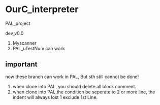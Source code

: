 # OurC_interpreter
PAL_project

dev_v0.0

1. Myscanner
2. PAL_uTestNum can work

## important

now these branch can work in PAL, But sth still cannot be done!

1. when clone into PAL, you should delete all block comment.
2. when clone into PAL,the condition be seperate to 2 or more line, the indent will always lost 1 exclude 1st Line. 
